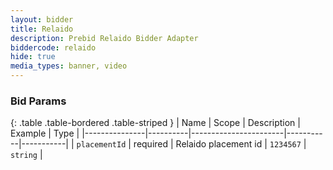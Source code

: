 ```yaml
---
layout: bidder
title: Relaido
description: Prebid Relaido Bidder Adapter
biddercode: relaido
hide: true
media_types: banner, video
---
```


### Bid Params

{: .table .table-bordered .table-striped }
| Name          | Scope    | Description           | Example   | Type      |
|---------------|----------|-----------------------|-----------|-----------|
| `placementId` | required | Relaido placement id  | `1234567` | `string`  |
